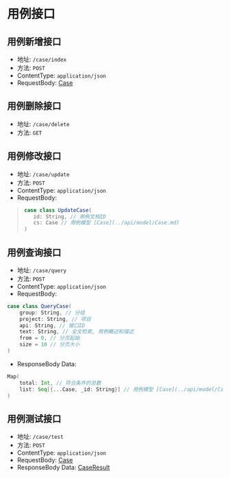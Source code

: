 # 用例接口

## 用例新增接口

- 地址: `/case/index`
- 方法: `POST`
- ContentType: `application/json`
- RequestBody: [Case](../api/model/Case.md)

## 用例删除接口

- 地址: `/case/delete`
- 方法: `GET`

## 用例修改接口

- 地址: `/case/update`
- 方法: `POST`
- ContentType: `application/json`
- RequestBody: 
>```scala
>case class UpdateCase(
>    id: String, // 用例文档ID
>    cs: Case // 用例模型 [Case](../api/model/Case.md)
>)
>```

## 用例查询接口

- 地址: `/case/query`
- 方法: `POST`
- ContentType: `application/json`
- RequestBody: 
```scala
case class QueryCase(
    group: String, // 分组
    project: String, // 项目
    api: String, // 接口ID
    text: String, // 全文检索, 用例概述和描述
    from = 0, // 分页起始
    size = 10 // 分页大小
)
```
- ResponseBody Data:
```scala
Map(
    total: Int, // 符合条件的总数
    list: Seq[{...Case, _id: String}] // 用例模型 [Case](../api/model/Case.md)中所有字段加上`_id`(用例文档ID)组成的数组
)
```

## 用例测试接口

- 地址: `/case/test`
- 方法: `POST`
- ContentType: `application/json`
- RequestBody: [Case](../api/model/Case.md)
- ResponseBody Data: [CaseResult](../api/model/CaseResult.md)
